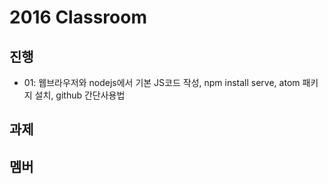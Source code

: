 
# 2016 Classroom

## 진행 
- 01: 웹브라우저와 nodejs에서 기본 JS코드 작성, npm install serve, atom 패키지 설치, github 간단사용법 

## 과제


## 멤버
